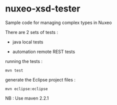 nuxeo-xsd-tester
================

Sample code for managing complex types in Nuxeo

There are 2 sets of tests :

 - java local tests

 - automation remote REST tests

 
running the tests :

    mvn test

generate the Eclipse project files :

    mvn eclipse:eclipse

NB : Use maven 2.2.1


